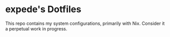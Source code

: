 # expede's Dotfiles 

This repo contains my system configurations, primarily with Nix. Consider it a perpetual work in progress.
